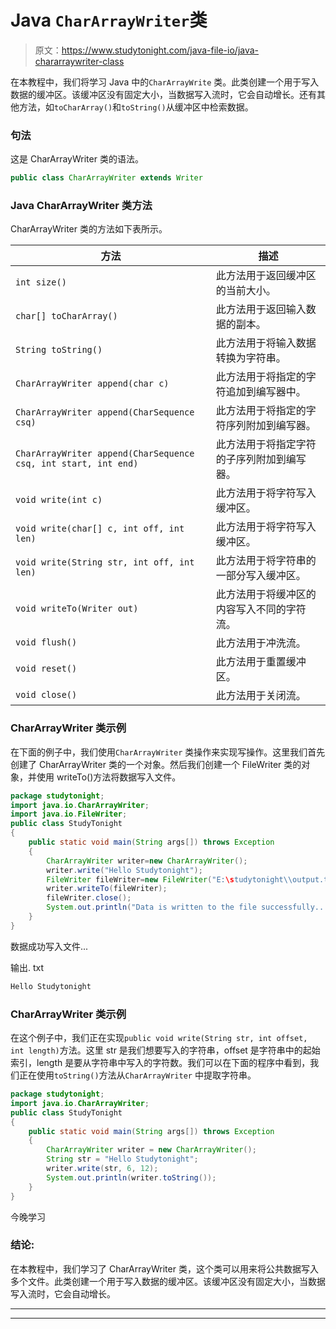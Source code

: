 # Java `CharArrayWriter`类

> 原文：<https://www.studytonight.com/java-file-io/java-chararraywriter-class>

在本教程中，我们将学习 Java 中的`CharArrayWrite` 类。此类创建一个用于写入数据的缓冲区。该缓冲区没有固定大小，当数据写入流时，它会自动增长。还有其他方法，如`toCharArray()`和`toString()`从缓冲区中检索数据。

### 句法

这是 CharArrayWriter 类的语法。

```java
public class CharArrayWriter extends Writer 
```

### Java CharArrayWriter 类方法

CharArrayWriter 类的方法如下表所示。

| 方法 | 描述 |
| --- | --- |
| `int size()` | 此方法用于返回缓冲区的当前大小。 |
| `char[] toCharArray()` | 此方法用于返回输入数据的副本。 |
| `String toString()` | 此方法用于将输入数据转换为字符串。 |
| `CharArrayWriter append(char c)` | 此方法用于将指定的字符追加到编写器中。 |
| `CharArrayWriter append(CharSequence csq)` | 此方法用于将指定的字符序列附加到编写器。 |
| `CharArrayWriter append(CharSequence csq, int start, int end)` | 此方法用于将指定字符的子序列附加到编写器。 |
| `void write(int c)` | 此方法用于将字符写入缓冲区。 |
| `void write(char[] c, int off, int len)` | 此方法用于将字符写入缓冲区。 |
| `void write(String str, int off, int len)` | 此方法用于将字符串的一部分写入缓冲区。 |
| `void writeTo(Writer out)` | 此方法用于将缓冲区的内容写入不同的字符流。 |
| `void flush()` | 此方法用于冲洗流。 |
| `void reset()` | 此方法用于重置缓冲区。 |
| `void close()` | 此方法用于关闭流。 |

### CharArrayWriter 类示例

在下面的例子中，我们使用`CharArrayWriter` 类操作来实现写操作。这里我们首先创建了 CharArrayWriter 类的一个对象。然后我们创建一个 FileWriter 类的对象，并使用 writeTo()方法将数据写入文件。

```java
package studytonight;
import java.io.CharArrayWriter;
import java.io.FileWriter;
public class StudyTonight 
{
	public static void main(String args[]) throws Exception
	{
		CharArrayWriter writer=new CharArrayWriter();    
		writer.write("Hello Studytonight");    
		FileWriter fileWriter=new FileWriter("E:\studytonight\\output.txt");   
		writer.writeTo(fileWriter);    
		fileWriter.close();    
		System.out.println("Data is written to the file successfully...");    
	}
}
```

数据成功写入文件...

输出. txt

```java
Hello Studytonight
```

### CharArrayWriter 类示例

在这个例子中，我们正在实现`public void write(String str, int offset, int length)`方法。这里 str 是我们想要写入的字符串，offset 是字符串中的起始索引，length 是要从字符串中写入的字符数。我们可以在下面的程序中看到，我们正在使用`toString()`方法从`CharArrayWriter` 中提取字符串。

```java
package studytonight;
import java.io.CharArrayWriter;
public class StudyTonight 
{
	public static void main(String args[]) throws Exception
	{
		CharArrayWriter writer = new CharArrayWriter(); 
		String str = "Hello Studytonight"; 
		writer.write(str, 6, 12);
		System.out.println(writer.toString()); 
	}
}
```

今晚学习

### 结论:

在本教程中，我们学习了 CharArrayWriter 类，这个类可以用来将公共数据写入多个文件。此类创建一个用于写入数据的缓冲区。该缓冲区没有固定大小，当数据写入流时，它会自动增长。

* * *

* * *